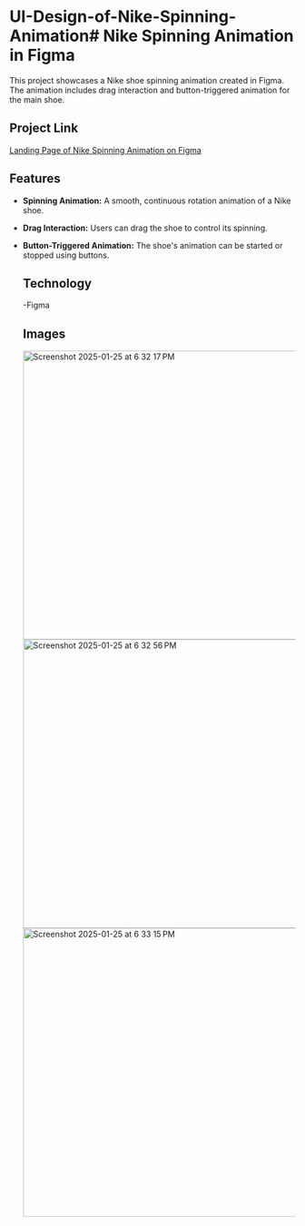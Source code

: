 # UI-Design-of-Nike-Spinning-Animation# Nike Spinning Animation in Figma

This project showcases a Nike shoe spinning animation created in Figma. The animation includes drag interaction and button-triggered animation for the main shoe.

## Project Link
[Landing Page of Nike Spinning Animation on Figma](https://www.figma.com/design/uaovkdrjLa3cmr1lkigZaR/Nike-spinning-animation?node-id=0-1&p=f&t=axWb3L8yhxHe81NC-0)

## Features

- **Spinning Animation:** A smooth, continuous rotation animation of a Nike shoe.
- **Drag Interaction:** Users can drag the shoe to control its spinning.
- **Button-Triggered Animation:** The shoe's animation can be started or stopped using buttons.

  ## Technology
  -Figma
  ## Images
  <img width="509" alt="Screenshot 2025-01-25 at 6 32 17 PM" src="https://github.com/user-attachments/assets/f0e5d5aa-8f26-47d3-9a84-ab4c3bdddcc1" />
  <img width="509" alt="Screenshot 2025-01-25 at 6 32 56 PM" src="https://github.com/user-attachments/assets/055ca955-20de-4cd8-b1ae-d6d166992a69" />
   <img width="509" alt="Screenshot 2025-01-25 at 6 33 15 PM" src="https://github.com/user-attachments/assets/4fe54371-5d44-41d9-bf03-c67c268da217" />
